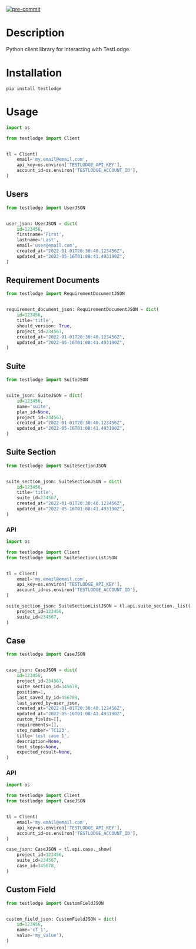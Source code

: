 [![pre-commit](https://img.shields.io/badge/pre--commit-enabled-brightgreen?logo=pre-commit&logoColor=white)](https://github.com/pre-commit/pre-commit)

# Description

Python client library for interacting with TestLodge.

# Installation

`pip install testlodge`

# Usage

``` python
import os

from testlodge import Client


tl = Client(
    email='my.email@email.com',
    api_key=os.environ['TESTLODGE_API_KEY'],
    account_id=os.environ['TESTLODGE_ACCOUNT_ID'],
)
```

## Users

``` python
from testlodge import UserJSON


user_json: UserJSON = dict(
    id=123456,
    firstname='First',
    lastname='Last',
    email='user@email.com',
    created_at="2022-01-01T20:30:40.123456Z",
    updated_at="2022-05-16T01:08:41.493190Z",
)
```

## Requirement Documents

``` python
from testlodge import RequirementDocumentJSON


requirement_document_json: RequirementDocumentJSON = dict(
    id=123456,
    title='title',
    should_version: True,
    project_id=234567,
    created_at="2022-01-01T20:30:40.123456Z",
    updated_at="2022-05-16T01:08:41.493190Z",
)
```

## Suite

``` python
from testlodge import SuiteJSON


suite_json: SuiteJSON = dict(
    id=123456,
    name='suite',
    plan_id=None,
    project_id=234567,
    created_at="2022-01-01T20:30:40.123456Z",
    updated_at="2022-05-16T01:08:41.493190Z",
)
```

## Suite Section

``` python
from testlodge import SuiteSectionJSON


suite_section_json: SuiteSectionJSON = dict(
    id=123456,
    title='title',
    suite_id=234567,
    created_at="2022-01-01T20:30:40.123456Z",
    updated_at="2022-05-16T01:08:41.493190Z",
)
```

### API

``` python
import os

from testlodge import Client
from testlodge import SuiteSectionListJSON


tl = Client(
    email='my.email@email.com',
    api_key=os.environ['TESTLODGE_API_KEY'],
    account_id=os.environ['TESTLODGE_ACCOUNT_ID'],
)

suite_section_json: SuiteSectionListJSON = tl.api.suite_section._list(
    project_id=123456,
    suite_id=234567,
)
```

## Case

``` python
from testlodge import CaseJSON


case_json: CaseJSON = dict(
    id=123456,
    project_id=234567,
    suite_section_id=345678,
    position=1,
    last_saved_by_id=456789,
    last_saved_by=user_json,
    created_at="2022-01-01T20:30:40.123456Z",
    updated_at="2022-05-16T01:08:41.493190Z",
    custom_fields=[],
    requirements=[],
    step_number='TC123',
    title='test case 1',
    description=None,
    test_steps=None,
    expected_result=None,
)
```

### API

``` python
import os

from testlodge import Client
from testlodge import CaseJSON


tl = Client(
    email='my.email@email.com',
    api_key=os.environ['TESTLODGE_API_KEY'],
    account_id=os.environ['TESTLODGE_ACCOUNT_ID'],
)

case_json: CaseJSON = tl.api.case._show(
    project_id=123456,
    suite_id=234567,
    case_id=345678,
)
```

## Custom Field

``` python
from testlodge import CustomFieldJSON


custom_field_json: CustomFieldJSON = dict(
    id=123456,
    name='cf_1',
    value='my_value'),
)
```
